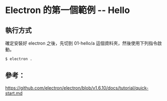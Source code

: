 # Electron 的第一個範例 -- Hello 

## 執行方式

確定安裝好 electron 之後，先切到 01-hello/a 這個資料夾，然後使用下列指令啟動。

```
$ electron .
```

## 參考：

https://github.com/electron/electron/blob/v1.6.10/docs/tutorial/quick-start.md
